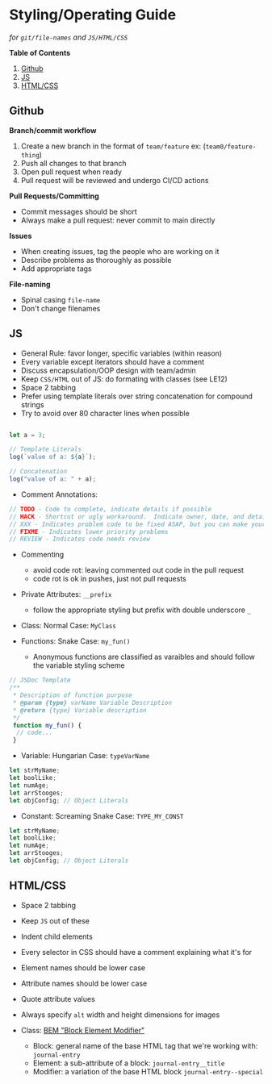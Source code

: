 # Styling/Operating Guide 

*for `git/file-names` and `JS/HTML/CSS`*

**Table of Contents**

1. [Github](#Github)
2. [JS](#JS)
3. [HTML/CSS](#HTML/CSS)


## Github
**Branch/commit workflow**
1. Create a new branch in the format of `team/feature` ex: (`team0/feature-thing`)
2. Push all changes to that branch
3. Open pull request when ready
4. Pull request will be reviewed and undergo CI/CD actions

**Pull Requests/Committing**
* Commit messages should be short
* Always make a pull request: never commit to main directly

**Issues**
* When creating issues, tag the people who are working on it
* Describe problems as thoroughly as possible
* Add appropriate tags

**File-naming**
* Spinal casing `file-name`
* Don't change filenames

## JS
* General Rule: favor longer, specific variables (within reason)
* Every variable except iterators should have a comment
* Discuss encapsulation/OOP design with team/admin
* Keep `CSS/HTML` out of JS: do formating with classes (see LE12)
* Space 2 tabbing
* Prefer using template literals over string concatenation for compound strings
* Try to avoid over 80 character lines when possible 

```JavaScript

let a = 3;

// Template Literals
log(`value of a: ${a}`);

// Concatenation 
log("value of a: " + a);
```

* Comment Annotations:
```Javascript
// TODO - Code to complete, indicate details if possible
// HACK - Shortcut or ugly workaround.  Indicate owner, date, and details of the hack
// XXX - Indicates problem code to be fixed ASAP, but you can make your own obviously!
// FIXME - Indicates lower priority problems
// REVIEW - Indicates code needs review
```
* Commenting 
  * avoid code rot: leaving commented out code in the pull request
  * code rot is ok in pushes, just not pull requests 

* Private Attributes: `__prefix`
  * follow the appropriate styling but prefix with double underscore `_`
* Class: Normal Case: `MyClass`
* Functions: Snake Case: `my_fun()`
  * Anonymous functions are classified as varaibles and should follow the variable styling scheme
```JavaScript
// JSDoc Template
/**
 * Description of function purpose
 * @param {type} varName Variable Description
 * @return {type} Variable description
 */
 function my_fun() {
  // code...
 }
```
* Variable: Hungarian Case: `typeVarName`
```JavaScript
let strMyName;
let boolLike;
let numAge;
let arrStooges;
let objConfig; // Object Literals
```
* Constant: Screaming Snake Case: `TYPE_MY_CONST`
```JavaScript
let strMyName;
let boolLike;
let numAge;
let arrStooges;
let objConfig; // Object Literals
```


## HTML/CSS
* Space 2 tabbing
* Keep `JS` out of these
* Indent child elements
* Every selector in CSS should have a comment explaining what it's for
* Element names should be lower case
* Attribute names should be lower case
* Quote attribute values
* Always specify `alt` width and height dimensions for images

* Class: [BEM "Block Element Modifier"](https://www.freecodecamp.org/news/css-naming-conventions-that-will-save-you-hours-of-debugging-35cea737d849/)
  * Block: general name of the base HTML tag that we're working with: `journal-entry`
  * Element: a sub-attribute of a block: `journal-entry__title`
  * Modifier: a variation of the base HTML block `journal-entry--special`

